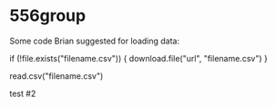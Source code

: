 # 556group

Some code Brian suggested for loading data:

if (!file.exists("filename.csv")) {
download.file("url", "filename.csv")
}

read.csv("filename.csv")

test #2

